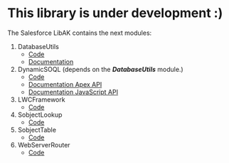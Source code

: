 # This library is under development :)

The Salesforce LibAK contains the next modules:

1. DatabaseUtils
    - [Code](DatabaseUtils)
    - [Documentation](DatabaseUtils/DatabaseUtils.md)
2. DynamicSOQL (depends on the ***DatabaseUtils*** module.)
    - [Code](DynamicSOQL)
    - [Documentation Apex API](DynamicSOQL/DynamicSOQL.md)
    - [Documentation JavaScript API](DynamicSOQL/DynamicSOQL_JS_API.md)
3. LWCFramework
    - [Code](LWCFramework)
4. SobjectLookup
    - [Code](SobjectLookup)
5. SobjectTable
    - [Code](SobjectTable)
6. WebServerRouter
    - [Code](WebServerRouter)